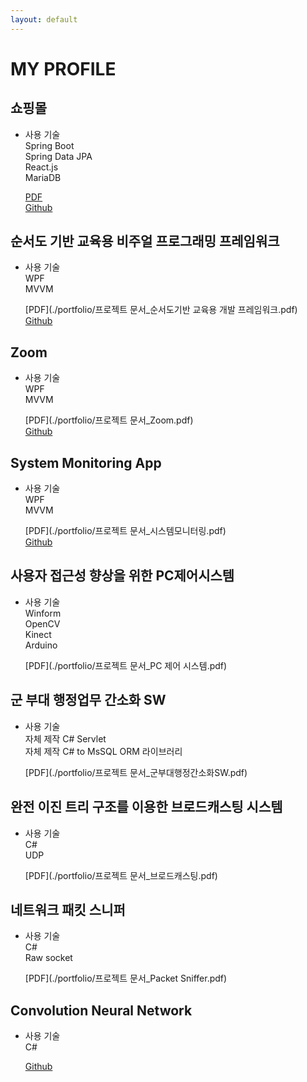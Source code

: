 ```yaml
---
layout: default
---
```


# MY PROFILE

## 쇼핑몰
- 사용 기술  
	Spring Boot  
	Spring Data JPA  
	React.js  
	MariaDB  
	
	[PDF](https://github.com/zkdlu/Mall-Mall)  
	[Github](https://github.com/zkdlu/Mall-Mall)     





## 순서도 기반 교육용 비주얼 프로그래밍 프레임워크
- 사용 기술  
 	WPF  
	MVVM   
	
	[PDF](./portfolio/프로젝트 문서_순서도기반 교육용 개발 프레임워크.pdf)  
	[Github](https://github.com/zkdlu/Flower-Project/tree/master/%EC%9D%B4%EC%A0%84%20%EA%B0%9C%EB%B0%9C%20%EC%BD%94%EB%93%9C/FLOWeR_Garden)




## Zoom
- 사용 기술  
 	WPF  
	MVVM  
	
	[PDF](./portfolio/프로젝트 문서_Zoom.pdf)  
	[Github](https://github.com/zkdlu/Zoom)  




## System Monitoring App
- 사용 기술  
 	WPF  
	MVVM  
	
	[PDF](./portfolio/프로젝트 문서_시스템모니터링.pdf)  
	[Github](https://github.com/zkdlu/PC-monitoring)  




## 사용자 접근성 향상을 위한 PC제어시스템

- 사용 기술  
 	Winform  
	OpenCV  
	Kinect  
	Arduino  
	
	[PDF](./portfolio/프로젝트 문서_PC 제어 시스템.pdf)  




## 군 부대 행정업무 간소화 SW
- 사용 기술  
 	자체 제작 C# Servlet  
	자체 제작 C# to MsSQL ORM 라이브러리  
	
	[PDF](./portfolio/프로젝트 문서_군부대행정간소화SW.pdf)  




## 완전 이진 트리 구조를 이용한 브로드캐스팅 시스템
- 사용 기술  
 	C#  
	UDP  
	
	[PDF](./portfolio/프로젝트 문서_브로드캐스팅.pdf)  




## 네트워크 패킷 스니퍼
- 사용 기술  
 	C#  
	Raw socket  
	
	[PDF](./portfolio/프로젝트 문서_Packet Sniffer.pdf)  




## Convolution Neural Network
- 사용 기술  
 	C#  

 	[Github](https://github.com/zkdlu/CS_Convolution-Neural-Network)  